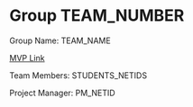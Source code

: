 # Group TEAM_NUMBER
Group Name: TEAM_NAME

[MVP Link]([http://cs196.cs.illinois.edu](https://docs.google.com/document/d/1xFI9DDdO5HZAcu36Y6NL-RTDry5E3WHkfy-ZEWuqbXM/edit?usp=sharing))

Team Members: STUDENTS_NETIDS

Project Manager: PM_NETID

